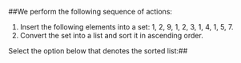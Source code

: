 ##We perform the following sequence of actions:
 1. Insert the following elements into a set: 1, 2, 9, 1, 2, 3, 1, 4, 1, 5, 7. 
 2. Convert the set into a list and sort it in ascending order.
 
Select the option below that denotes the sorted list:##
